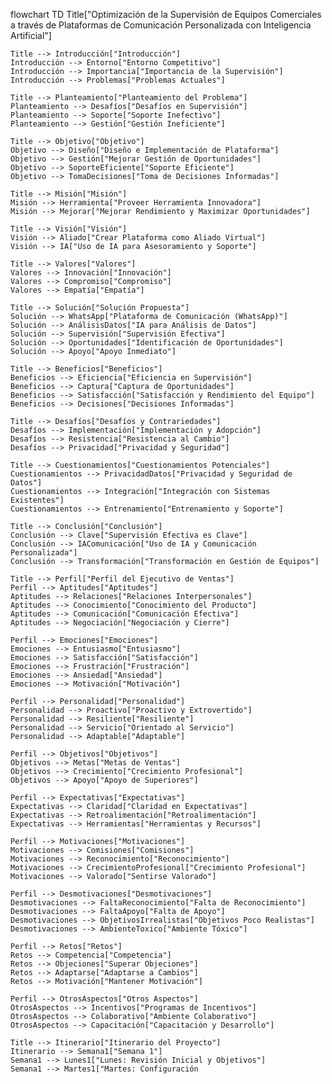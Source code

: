 flowchart TD
    Title["Optimización de la Supervisión de Equipos Comerciales a través de Plataformas de Comunicación Personalizada con Inteligencia Artificial"]

    Title --> Introducción["Introducción"]
    Introducción --> Entorno["Entorno Competitivo"]
    Introducción --> Importancia["Importancia de la Supervisión"]
    Introducción --> Problemas["Problemas Actuales"]

    Title --> Planteamiento["Planteamiento del Problema"]
    Planteamiento --> Desafíos["Desafíos en Supervisión"]
    Planteamiento --> Soporte["Soporte Inefectivo"]
    Planteamiento --> Gestión["Gestión Ineficiente"]

    Title --> Objetivo["Objetivo"]
    Objetivo --> Diseño["Diseño e Implementación de Plataforma"]
    Objetivo --> Gestión["Mejorar Gestión de Oportunidades"]
    Objetivo --> SoporteEficiente["Soporte Eficiente"]
    Objetivo --> TomaDecisiones["Toma de Decisiones Informadas"]

    Title --> Misión["Misión"]
    Misión --> Herramienta["Proveer Herramienta Innovadora"]
    Misión --> Mejorar["Mejorar Rendimiento y Maximizar Oportunidades"]

    Title --> Visión["Visión"]
    Visión --> Aliado["Crear Plataforma como Aliado Virtual"]
    Visión --> IA["Uso de IA para Asesoramiento y Soporte"]

    Title --> Valores["Valores"]
    Valores --> Innovación["Innovación"]
    Valores --> Compromiso["Compromiso"]
    Valores --> Empatía["Empatía"]

    Title --> Solución["Solución Propuesta"]
    Solución --> WhatsApp["Plataforma de Comunicación (WhatsApp)"]
    Solución --> AnálisisDatos["IA para Análisis de Datos"]
    Solución --> Supervisión["Supervisión Efectiva"]
    Solución --> Oportunidades["Identificación de Oportunidades"]
    Solución --> Apoyo["Apoyo Inmediato"]

    Title --> Beneficios["Beneficios"]
    Beneficios --> Eficiencia["Eficiencia en Supervisión"]
    Beneficios --> Captura["Captura de Oportunidades"]
    Beneficios --> Satisfacción["Satisfacción y Rendimiento del Equipo"]
    Beneficios --> Decisiones["Decisiones Informadas"]

    Title --> Desafíos["Desafíos y Contrariedades"]
    Desafíos --> Implementación["Implementación y Adopción"]
    Desafíos --> Resistencia["Resistencia al Cambio"]
    Desafíos --> Privacidad["Privacidad y Seguridad"]

    Title --> Cuestionamientos["Cuestionamientos Potenciales"]
    Cuestionamientos --> PrivacidadDatos["Privacidad y Seguridad de Datos"]
    Cuestionamientos --> Integración["Integración con Sistemas Existentes"]
    Cuestionamientos --> Entrenamiento["Entrenamiento y Soporte"]

    Title --> Conclusión["Conclusión"]
    Conclusión --> Clave["Supervisión Efectiva es Clave"]
    Conclusión --> IAComunicación["Uso de IA y Comunicación Personalizada"]
    Conclusión --> Transformación["Transformación en Gestión de Equipos"]

    Title --> Perfil["Perfil del Ejecutivo de Ventas"]
    Perfil --> Aptitudes["Aptitudes"]
    Aptitudes --> Relaciones["Relaciones Interpersonales"]
    Aptitudes --> Conocimiento["Conocimiento del Producto"]
    Aptitudes --> Comunicación["Comunicación Efectiva"]
    Aptitudes --> Negociación["Negociación y Cierre"]

    Perfil --> Emociones["Emociones"]
    Emociones --> Entusiasmo["Entusiasmo"]
    Emociones --> Satisfacción["Satisfacción"]
    Emociones --> Frustración["Frustración"]
    Emociones --> Ansiedad["Ansiedad"]
    Emociones --> Motivación["Motivación"]

    Perfil --> Personalidad["Personalidad"]
    Personalidad --> Proactivo["Proactivo y Extrovertido"]
    Personalidad --> Resiliente["Resiliente"]
    Personalidad --> Servicio["Orientado al Servicio"]
    Personalidad --> Adaptable["Adaptable"]

    Perfil --> Objetivos["Objetivos"]
    Objetivos --> Metas["Metas de Ventas"]
    Objetivos --> Crecimiento["Crecimiento Profesional"]
    Objetivos --> Apoyo["Apoyo de Superiores"]

    Perfil --> Expectativas["Expectativas"]
    Expectativas --> Claridad["Claridad en Expectativas"]
    Expectativas --> Retroalimentación["Retroalimentación"]
    Expectativas --> Herramientas["Herramientas y Recursos"]

    Perfil --> Motivaciones["Motivaciones"]
    Motivaciones --> Comisiones["Comisiones"]
    Motivaciones --> Reconocimiento["Reconocimiento"]
    Motivaciones --> CrecimientoProfesional["Crecimiento Profesional"]
    Motivaciones --> Valorado["Sentirse Valorado"]

    Perfil --> Desmotivaciones["Desmotivaciones"]
    Desmotivaciones --> FaltaReconocimiento["Falta de Reconocimiento"]
    Desmotivaciones --> FaltaApoyo["Falta de Apoyo"]
    Desmotivaciones --> ObjetivosIrrealistas["Objetivos Poco Realistas"]
    Desmotivaciones --> AmbienteToxico["Ambiente Tóxico"]

    Perfil --> Retos["Retos"]
    Retos --> Competencia["Competencia"]
    Retos --> Objeciones["Superar Objeciones"]
    Retos --> Adaptarse["Adaptarse a Cambios"]
    Retos --> Motivación["Mantener Motivación"]

    Perfil --> OtrosAspectos["Otros Aspectos"]
    OtrosAspectos --> Incentivos["Programas de Incentivos"]
    OtrosAspectos --> Colaborativo["Ambiente Colaborativo"]
    OtrosAspectos --> Capacitación["Capacitación y Desarrollo"]

    Title --> Itinerario["Itinerario del Proyecto"]
    Itinerario --> Semana1["Semana 1"]
    Semana1 --> Lunes1["Lunes: Revisión Inicial y Objetivos"]
    Semana1 --> Martes1["Martes: Configuración

